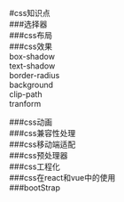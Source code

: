 #css知识点    
###选择器    
###css布局    
###css效果    
box-shadow   
text-shadow  
border-radius   
background  
clip-path  
tranform   

###css动画   
###css兼容性处理    
###css移动端适配      
###css预处理器    
###css工程化     
###css在react和vue中的使用   
###bootStrap   

